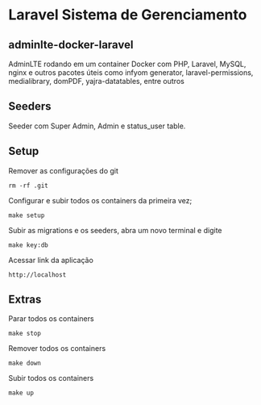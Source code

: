# Laravel Sistema de Gerenciamento

## adminlte-docker-laravel
AdminLTE rodando em um container Docker com PHP, Laravel, MySQL, nginx e outros pacotes úteis como infyom generator, laravel-permissions, medialibrary, domPDF, yajra-datatables, entre outros

## Seeders
Seeder com Super Admin, Admin e status_user table.

## Setup
Remover as configurações do git

```
rm -rf .git
```

Configurar e subir todos os containers da primeira vez;

```
make setup
```

Subir as migrations e os seeders, abra um novo terminal e digite

```
make key:db
```

Acessar link da aplicação

```
http://localhost
```

## Extras

Parar todos os containers

```
make stop
```

Remover todos os containers

```
make down
```

Subir todos os containers

```
make up
```
